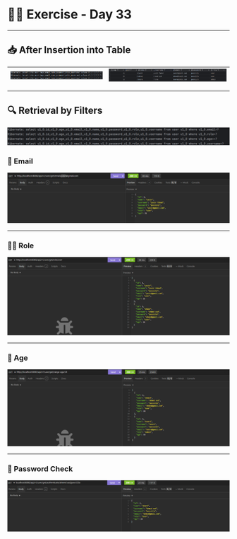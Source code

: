 # 🏋️‍♂️ Exercise - Day 33

---

## 📥 After Insertion into Table

| ![Login](image/logIns.png) | ![Success](image/sc.png) |
|:--------------------------:|:------------------------:|

---

## 🔍 Retrieval by Filters
![Password Check](image/selectLog.png)

### 📧 Email
![Email](image/email.png)

---

### 🧑‍💼 Role
![Role](image/role.png)

---

### 🎂 Age
![Age](image/age.png)

---

### 🔑 Password Check




![Insertion](image/insertion.png)

